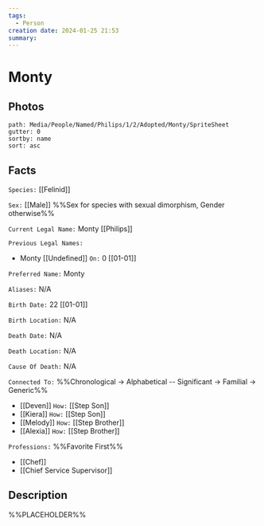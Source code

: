 ```yaml
---
tags:
  - Person
creation date: 2024-01-25 21:53
summary:
---
```

# Monty

## Photos

```img-gallery
path: Media/People/Named/Philips/1/2/Adopted/Monty/SpriteSheet
gutter: 0
sortby: name
sort: asc
```

## Facts

`Species:` [[Felinid]]

`Sex:` [[Male]] %%Sex for species with sexual dimorphism, Gender otherwise%%

`Current Legal Name:` Monty [[Philips]]

`Previous Legal Names:`
- Monty [[Undefined]] `On:` 0 [[01-01]]

`Preferred Name:` Monty

`Aliases:` N/A

`Birth Date:` 22 [[01-01]]

`Birth Location:` N/A

`Death Date:` N/A

`Death Location:` N/A

`Cause Of Death:` N/A

`Connected To:` %%Chronological -> Alphabetical -- Significant -> Familial -> Generic%%
- [[Deven]] `How:` [[Step Son]]
- [[Kiera]] `How:` [[Step Son]]
- [[Melody]] `How:` [[Step Brother]]
- [[Alexia]] `How:` [[Step Brother]]

`Professions:` %%Favorite First%%
- [[Chef]]
- [[Chief Service Supervisor]]

## Description

%%PLACEHOLDER%%
